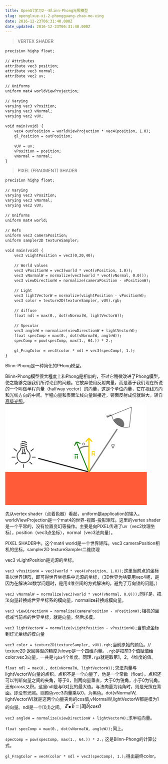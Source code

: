 ```yaml
---
title: OpenGl学习2--Blinn-Phong光照模型
slug: openglxue-xi-2-phongguang-zhao-mo-xing
date: 2016-12-23T06:31:40.000Z
date_updated: 2016-12-23T06:31:40.000Z
---
```


> VERTEX SHADER

    precision highp float;
    
    // Attributes
    attribute vec3 position;
    attribute vec3 normal;
    attribute vec2 uv;
    
    // Uniforms
    uniform mat4 worldViewProjection;
    
    // Varying
    varying vec3 vPosition;
    varying vec3 vNormal;
    varying vec2 vUV;
    
    void main(void) {
        vec4 outPosition = worldViewProjection * vec4(position, 1.0);
        gl_Position = outPosition;
        
        vUV = uv;
        vPosition = position;
        vNormal = normal;
    }
    

> PIXEL (FRAGMENT) SHADER

    precision highp float;
    
    // Varying
    varying vec3 vPosition;
    varying vec3 vNormal;
    varying vec2 vUV;
    
    // Uniforms
    uniform mat4 world;
    
    // Refs
    uniform vec3 cameraPosition;
    uniform sampler2D textureSampler;
    
    void main(void) {
        vec3 vLightPosition = vec3(0,20,40);
        
        // World values
        vec3 vPositionW = vec3(world * vec4(vPosition, 1.0));
        vec3 vNormalW = normalize(vec3(world * vec4(vNormal, 0.0)));
        vec3 viewDirectionW = normalize(cameraPosition - vPositionW);
        
        // Light
        vec3 lightVectorW = normalize(vLightPosition - vPositionW);
        vec3 color = texture2D(textureSampler, vUV).rgb;
        
        // diffuse
        float ndl = max(0., dot(vNormalW, lightVectorW));
        
        // Specular
        vec3 angleW = normalize(viewDirectionW + lightVectorW);
        float specComp = max(0., dot(vNormalW, angleW));
        specComp = pow(specComp, max(1., 64.)) * 2.;
        
        gl_FragColor = vec4(color * ndl + vec3(specComp), 1.);
    }
    

Blinn-Phong是一种简化的PHong模型。

Blinn-Phong模型很大程度上和Phong是相似的，不过它稍微改进了Phong模型，使之能够克服我们所讨论到的问题。它放弃使用反射向量，而是基于我们现在所说的一个叫做半程向量（halfway vector）的向量，这是个单位向量，它在视线方向和光线方向的中间。半程向量和表面法线向量越接近，镜面反射成份就越大。转自[高级光照](https://learnopengl-cn.readthedocs.io/zh/latest/05%20Advanced%20Lighting/01%20Advanced%20Lighting/)。
![](/source/images/2016/12/advanced_lighting_halfway_vector.png)

先从vertex shader（点着色器）看起，uniform是application的输入。worldViewProjection是一个mat4的世界-视图-投影矩阵。这里的vertex shader是一个平常的，没有位置变幻等操作。主要是向PIXEL传递了uv（vec2纹理坐标），position（vec3点坐标），normal（vec3法向量）。

PIXEL SHADER中。这个mat4 world是一个世界矩阵。vec3 cameraPosition相机的坐标，sampler2D textureSampler二维纹理

vec3 vLightPosition是光源的坐标。

`vec3 vPositionW = vec3(world * vec4(vPosition, 1.0));`这里当前点的坐标乘以世界矩阵，即可得世界坐标系中光源的坐标，（3D世界为啥要用vec4呢，是因为在解决3d数学问题时，是用4维空间的方式解决的，避免了万向锁的问题。）

`vec3 vNormalW = normalize(vec3(world * vec4(vNormal, 0.0)));`同样是，把法向量转换成世界坐标系的模向量，normalize转换成模向量。

`vec3 viewDirectionW = normalize(cameraPosition - vPositionW);`相机的坐标减当前点的世界坐标，就是向量。然后求模。

`vec3 lightVectorW = normalize(vLightPosition - vPositionW);`当前点坐标到灯光坐标的模向量

`vec3 color = texture2D(textureSampler, vUV).rgb;`当前原始的颜色。// texture2D 返回类型的精度为lowp是一个四维向量。`.rgb`是把前3个值赋值给color:vec3向量。一共是`rgba`4个维度。同理`.rga`就是取第1，2，4维度的值。

`float ndl = max(0., dot(vNormalW, lightVectorW));`求法向量与lightVectorW向量的点积。点积不是一个向量了，他是一个常数（float）。点积还可以判断向量之间的夹角，等于0，则两向量垂直，大于0为锐角，小于0为钝角。还有cross叉积。这里ndl是与0对比的最大值。与法向量为钝角时，则是光照在背面。即没有光照。则颜色vec3向量乘以0，为黑色。dot(vNormalW, lightVectorW)就是这两个向量夹角的cos值,vNormalW,lightVectorW都是模为1的向量。ndl是一个[0,1)之间。
![](/source/images/2016/04/-C-FOX8P---93-D-PBI-HTQ.png)

`vec3 angleW = normalize(viewDirectionW + lightVectorW);`求半程向量。

`float specComp = max(0., dot(vNormalW, angleW));`同上。

`specComp = pow(specComp, max(1., 64.)) * 2.;` 这是Blinn-Phong的计算公式。

`gl_FragColor = vec4(color * ndl + vec3(specComp), 1.);`得出最终color。
